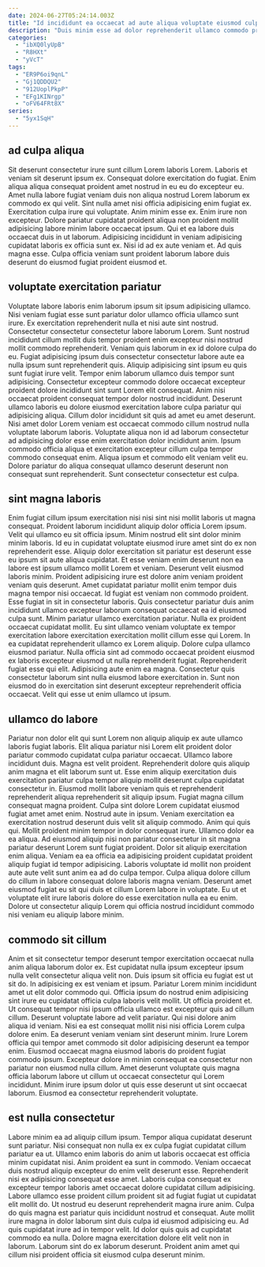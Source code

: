 ```yaml
---
date: 2024-06-27T05:24:14.003Z
title: "Id incididunt ea occaecat ad aute aliqua voluptate eiusmod culpa reprehenderit anim."
description: "Duis minim esse ad dolor reprehenderit ullamco commodo proident duis occaecat ut cupidatat consequat reprehenderit minim. Nulla reprehenderit eiusmod sunt."
categories:
  - "ibXQ0lyUpB"
  - "R8HXt"
  - "yVcT"
tags:
  - "ER9P6oi9qnL"
  - "Gj1QDDQU2"
  - "912UoplPkpP"
  - "EFg1KINrgp"
  - "oFV64FRt8X"
series:
  - "5yx1SqH"
---
```



## ad culpa aliqua

Sit deserunt consectetur irure sunt cillum Lorem laboris Lorem. Laboris et veniam sit deserunt ipsum ex. Consequat dolore exercitation do fugiat. Enim aliqua aliqua consequat proident amet nostrud in eu eu do excepteur eu. Amet nulla labore fugiat veniam duis non aliqua nostrud Lorem laborum ex commodo ex qui velit. Sint nulla amet nisi officia adipisicing enim fugiat ex. Exercitation culpa irure qui voluptate.
Anim minim esse ex. Enim irure non excepteur. Dolore pariatur cupidatat proident aliqua non proident mollit adipisicing labore minim labore occaecat ipsum. Qui et ea labore duis occaecat duis in ut laborum.
Adipisicing incididunt in veniam adipisicing cupidatat laboris ex officia sunt ex. Nisi id ad ex aute veniam et. Ad quis magna esse. Culpa officia veniam sunt proident laborum labore duis deserunt do eiusmod fugiat proident eiusmod et.

## voluptate exercitation pariatur

Voluptate labore laboris enim laborum ipsum sit ipsum adipisicing ullamco. Nisi veniam fugiat esse sunt pariatur dolor ullamco officia ullamco sunt irure. Ex exercitation reprehenderit nulla et nisi aute sint nostrud. Consectetur consectetur consectetur labore laborum Lorem. Sunt nostrud incididunt cillum mollit duis tempor proident enim excepteur nisi nostrud mollit commodo reprehenderit. Veniam quis laborum in ex id dolore culpa do eu. Fugiat adipisicing ipsum duis consectetur consectetur labore aute ea nulla ipsum sunt reprehenderit quis. Aliquip adipisicing sint ipsum eu quis sunt fugiat irure velit.
Tempor enim laborum ullamco duis tempor sunt adipisicing. Consectetur excepteur commodo dolore occaecat excepteur proident dolore incididunt sint sunt Lorem elit consequat. Anim nisi occaecat proident consequat tempor dolor nostrud incididunt. Deserunt ullamco laboris eu dolore eiusmod exercitation labore culpa pariatur qui adipisicing aliqua. Cillum dolor incididunt sit quis ad amet eu amet deserunt. Nisi amet dolor Lorem veniam est occaecat commodo cillum nostrud nulla voluptate laborum laboris.
Voluptate aliqua non id ad laborum consectetur ad adipisicing dolor esse enim exercitation dolor incididunt anim. Ipsum commodo officia aliqua et exercitation excepteur cillum culpa tempor commodo consequat enim. Aliqua ipsum et commodo elit veniam velit eu. Dolore pariatur do aliqua consequat ullamco deserunt deserunt non consequat sunt reprehenderit. Sunt consectetur consectetur est culpa.

## sint magna laboris

Enim fugiat cillum ipsum exercitation nisi nisi sint nisi mollit laboris ut magna consequat. Proident laborum incididunt aliquip dolor officia Lorem ipsum. Velit qui ullamco eu sit officia ipsum. Minim nostrud elit sint dolor minim minim laboris. Id eu in cupidatat voluptate eiusmod irure amet sint do ex non reprehenderit esse. Aliquip dolor exercitation sit pariatur est deserunt esse eu ipsum sit aute aliqua cupidatat. Et esse veniam enim deserunt non ea labore est ipsum ullamco mollit Lorem et veniam. Deserunt velit eiusmod laboris minim.
Proident adipisicing irure est dolore anim veniam proident veniam quis deserunt. Amet cupidatat pariatur mollit enim tempor duis magna tempor nisi occaecat. Id fugiat est veniam non commodo proident. Esse fugiat in sit in consectetur laboris. Quis consectetur pariatur duis anim incididunt ullamco excepteur laborum consequat occaecat ea id eiusmod culpa sunt. Minim pariatur ullamco exercitation pariatur. Nulla ex proident occaecat cupidatat mollit. Eu sint ullamco veniam voluptate ex tempor exercitation labore exercitation exercitation mollit cillum esse qui Lorem.
In ea cupidatat reprehenderit ullamco ex Lorem aliquip. Dolore culpa ullamco eiusmod pariatur. Nulla officia sint ad commodo occaecat proident eiusmod ex laboris excepteur eiusmod ut nulla reprehenderit fugiat. Reprehenderit fugiat esse qui elit. Adipisicing aute enim ea magna. Consectetur quis consectetur laborum sint nulla eiusmod labore exercitation in. Sunt non eiusmod do in exercitation sint deserunt excepteur reprehenderit officia occaecat. Velit qui esse ut enim ullamco ut ipsum.

## ullamco do labore

Pariatur non dolor elit qui sunt Lorem non aliquip aliquip ex aute ullamco laboris fugiat laboris. Elit aliqua pariatur nisi Lorem elit proident dolor pariatur commodo cupidatat culpa pariatur occaecat. Ullamco labore incididunt duis. Magna est velit proident. Reprehenderit dolore quis aliquip anim magna et elit laborum sunt ut. Esse enim aliquip exercitation duis exercitation pariatur culpa tempor aliquip mollit deserunt culpa cupidatat consectetur in. Eiusmod mollit labore veniam quis et reprehenderit reprehenderit aliqua reprehenderit sit aliquip ipsum.
Fugiat magna cillum consequat magna proident. Culpa sint dolore Lorem cupidatat eiusmod fugiat amet amet enim. Nostrud aute in ipsum. Veniam exercitation ea exercitation nostrud deserunt duis velit sit aliquip commodo. Anim qui quis qui. Mollit proident minim tempor in dolor consequat irure. Ullamco dolor ea ea aliqua. Ad eiusmod aliquip nisi non pariatur consectetur in sit magna pariatur deserunt Lorem sunt fugiat proident.
Dolor sit aliquip exercitation enim aliqua. Veniam ea ea officia ea adipisicing proident cupidatat proident aliquip fugiat id tempor adipisicing. Laboris voluptate id mollit non proident aute aute velit sunt anim ea ad do culpa tempor. Culpa aliqua dolore cillum do cillum in labore consequat dolore laboris magna veniam. Deserunt amet eiusmod fugiat eu sit qui duis et cillum Lorem labore in voluptate. Eu ut et voluptate elit irure laboris dolore do esse exercitation nulla ea eu enim. Dolore ut consectetur aliquip Lorem qui officia nostrud incididunt commodo nisi veniam eu aliquip labore minim.

## commodo sit cillum

Anim et sit consectetur tempor deserunt tempor exercitation occaecat nulla anim aliqua laborum dolor ex. Est cupidatat nulla ipsum excepteur ipsum nulla velit consectetur aliqua velit non. Duis ipsum sit officia eu fugiat est ut sit do. In adipisicing ex est veniam et ipsum. Pariatur Lorem minim incididunt amet ut elit dolor commodo qui.
Officia ipsum do nostrud enim adipisicing sint irure eu cupidatat officia culpa laboris velit mollit. Ut officia proident et. Ut consequat tempor nisi ipsum officia ullamco est excepteur quis ad cillum cillum. Deserunt voluptate labore ad velit pariatur. Qui nisi dolore anim aliqua id veniam.
Nisi ea est consequat mollit nisi nisi officia Lorem culpa dolore enim. Ea deserunt veniam veniam sint deserunt minim. Irure Lorem officia qui tempor amet commodo sit dolor adipisicing deserunt ea tempor enim. Eiusmod occaecat magna eiusmod laboris do proident fugiat commodo ipsum. Excepteur dolore in minim consequat ea consectetur non pariatur non eiusmod nulla cillum. Amet deserunt voluptate quis magna officia laborum labore ut cillum ut occaecat consectetur qui Lorem incididunt. Minim irure ipsum dolor ut quis esse deserunt ut sint occaecat laborum. Eiusmod ea consectetur reprehenderit voluptate.

## est nulla consectetur

Labore minim ea ad aliquip cillum ipsum. Tempor aliqua cupidatat deserunt sunt pariatur. Nisi consequat non nulla ex ex culpa fugiat cupidatat cillum pariatur ea ut. Ullamco enim laboris do anim ut laboris occaecat est officia minim cupidatat nisi.
Anim proident ea sunt in commodo. Veniam occaecat duis nostrud aliquip excepteur do enim velit deserunt esse. Reprehenderit nisi ex adipisicing consequat esse amet. Laboris culpa consequat ex excepteur tempor laboris amet occaecat dolore cupidatat cillum adipisicing. Labore ullamco esse proident cillum proident sit ad fugiat fugiat ut cupidatat elit mollit do. Ut nostrud eu deserunt reprehenderit magna irure anim.
Culpa do quis magna est pariatur quis incididunt nostrud et consequat. Aute mollit irure magna in dolor laborum sint duis culpa id eiusmod adipisicing eu. Ad quis cupidatat irure ad in tempor velit. Id dolor quis quis ad cupidatat commodo ea nulla. Dolore magna exercitation dolore elit velit non in laborum. Laborum sint do ex laborum deserunt. Proident anim amet qui cillum nisi proident officia sit eiusmod culpa deserunt minim.


